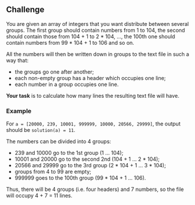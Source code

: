 ## Challenge

You are given an array of integers that you want distribute between several groups. The first group should contain numbers from 1 to 104, the second should contain those from 104 + 1 to 2 * 104, ..., the 100th one should contain numbers from 99 * 104 + 1 to 106 and so on.

All the numbers will then be written down in groups to the text file in such a way that:

- the groups go one after another;
- each non-empty group has a header which occupies one line;
- each number in a group occupies one line.

**Your task** is to calculate how many lines the resulting text file will have.

### Example

For `a = [20000, 239, 10001, 999999, 10000, 20566, 29999]`, the output should be
`solution(a) = 11`.

The numbers can be divided into 4 groups:

- 239 and 10000 go to the 1st group (1 ... 104);
- 10001 and 20000 go to the second 2nd (104 + 1 ... 2 * 104);
- 20566 and 29999 go to the 3rd group (2 * 104 + 1 ... 3 * 104);
- groups from 4 to 99 are empty;
- 999999 goes to the 100th group (99 * 104 + 1 ... 106).

Thus, there will be 4 groups (i.e. four headers) and 7 numbers, so the file will occupy 4 + 7 = 11 lines.